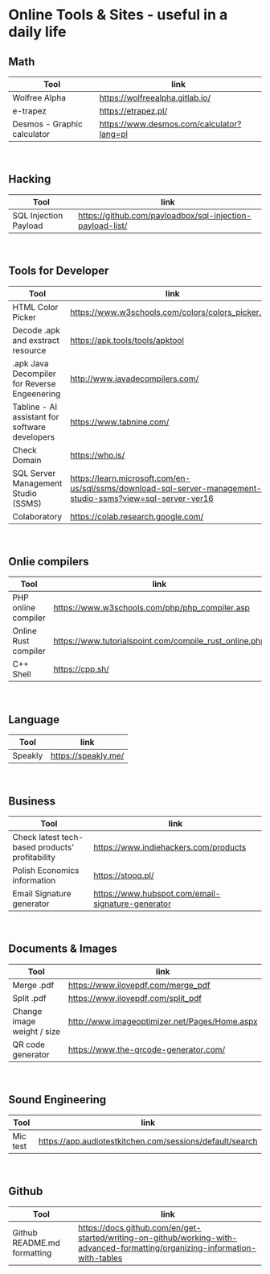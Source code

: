 # Online Tools & Sites - useful in a daily life

## Math
| Tool| link |
| --- | - |
| Wolfree Alpha | https://wolfreealpha.gitlab.io/ |
| e-trapez | https://etrapez.pl/ |
| Desmos - Graphic calculator | https://www.desmos.com/calculator?lang=pl |


<br>

## Hacking
| Tool| link |
| --- | - |
| SQL Injection Payload | https://github.com/payloadbox/sql-injection-payload-list/ |

<br>

## Tools for Developer
| Tool| link |
| --- | - |
| HTML Color Picker | https://www.w3schools.com/colors/colors_picker.asp |
| Decode .apk and exstract resource | https://apk.tools/tools/apktool |
| .apk Java Decompiler for Reverse Engeenering | http://www.javadecompilers.com/ |
| Tabline - AI assistant for software developers | https://www.tabnine.com/ |
| Check Domain | https://who.is/ |
| SQL Server Management Studio (SSMS) | https://learn.microsoft.com/en-us/sql/ssms/download-sql-server-management-studio-ssms?view=sql-server-ver16 |
| Colaboratory | https://colab.research.google.com/ |


<br>

## Onlie compilers
| Tool| link |
| --- | - |
| PHP online compiler | https://www.w3schools.com/php/php_compiler.asp |
| Online Rust compiler | https://www.tutorialspoint.com/compile_rust_online.php |
| C++ Shell | https://cpp.sh/ |

<br>

## Language
| Tool| link |
| --- | - |
| Speakly | https://speakly.me/ |

<br>

## Business
| Tool| link |
| --- | - |
| Check latest tech-based products' profitability | https://www.indiehackers.com/products | 
| Polish Economics information | https://stooq.pl/ |
| Email Signature generator | https://www.hubspot.com/email-signature-generator |

<br>

## Documents & Images
| Tool| link |
| --- | - |
| Merge .pdf | https://www.ilovepdf.com/merge_pdf |
| Split .pdf | https://www.ilovepdf.com/split_pdf |
| Change image weight / size | http://www.imageoptimizer.net/Pages/Home.aspx |
| QR code generator | https://www.the-qrcode-generator.com/ |

<br>

## Sound Engineering
| Tool| link |
| --- | - |
| Mic test | https://app.audiotestkitchen.com/sessions/default/search |

<br>

## Github
| Tool| link |
| --- | - |
| Github README.md formatting | https://docs.github.com/en/get-started/writing-on-github/working-with-advanced-formatting/organizing-information-with-tables |


